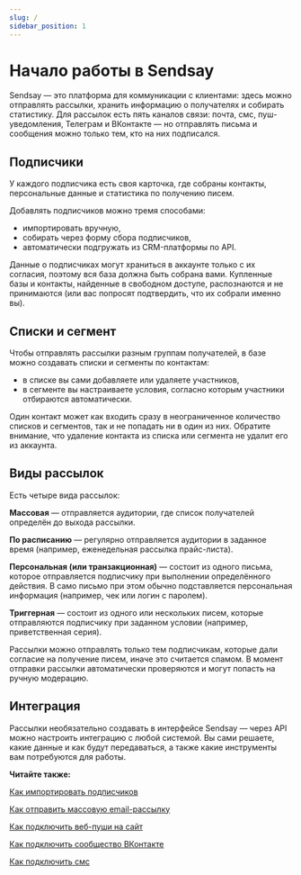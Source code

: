 ```yaml
---
slug: /
sidebar_position: 1
---
```


# Начало работы в Sendsay

Sendsay — это платформа для коммуникации с клиентами: здесь можно отправлять рассылки, хранить информацию о получателях и собирать статистику. Для рассылок есть пять каналов связи: почта, смс, пуш-уведомления, Телеграм и ВКонтакте — но отправлять письма и сообщения можно только тем, кто на них подписался.

## Подписчики

У каждого подписчика есть своя карточка, где собраны контакты, персональные данные и статистика по получению писем.

Добавлять подписчиков можно тремя способами:

- импортировать вручную,
- собирать через форму сбора подписчиков,
- автоматически подгружать из CRM-платформы по API.

Данные о подписчиках могут храниться в аккаунте только с их согласия, поэтому вся база должна быть собрана вами. Купленные базы и контакты, найденные в свободном доступе, распознаются и не принимаются (или вас попросят подтвердить, что их собрали именно вы).

## Списки и сегмент

Чтобы отправлять рассылки разным группам получателей, в базе можно создавать списки и сегменты по контактам:

- в списке вы сами добавляете или удаляете участников,
- в сегменте вы настраиваете условия, согласно которым участники отбираются автоматически.

Один контакт может как входить сразу в неограниченное количество списков и сегментов, так и не попадать ни в один из них. Обратите внимание, что удаление контакта из списка или сегмента не удалит его из аккаунта.

## Виды рассылок

Есть четыре вида рассылок:

**Массовая** — отправляется аудитории, где список получателей определён до выхода рассылки.

**По расписанию** — регулярно отправляется аудитории в заданное время (например, еженедельная рассылка прайс-листа).

**Персональная (или транзакционная)** — состоит из одного письма, которое отправляется подписчику при выполнении определённого действия. В само письмо при этом обычно подставляется персональная информация (например, чек или логин с паролем).

**Триггерная** — состоит из одного или нескольких писем, которые отправляются подписчику при заданном условии (например, приветственная серия).

Рассылки можно отправлять только тем подписчикам, которые дали согласие на получение писем, иначе это считается спамом. В момент отправки рассылки автоматически проверяются и могут попасть на ручную модерацию.

## Интеграция

Рассылки необязательно создавать в интерфейсе Sendsay — через API можно настроить интеграцию с любой системой. Вы сами решаете, какие данные и как будут передаваться, а также какие инструменты вам потребуются для работы.

**Читайте также:**

[Как импортировать подписчиков](https://docs.sendsay.ru/subscribers/import-and-export/how-to-import-subscribers)<br/>

[Как отправить массовую email-рассылку](https://docs.sendsay.ru/email-campaigns/create-your-campaign/how-to-send-email-campaign)<br/>

[Как подключить веб-пуши на сайт](https://docs.sendsay.ru/other-channels/web-push/how-to-connect-web-push)<br/>

[Как подключить сообщество ВКонтакте](https://docs.sendsay.ru/other-channels/vk/how-to-connect-vk-community)<br/>

[Как подключить смс](https://docs.sendsay.ru/other-channels/sms/how-to-connect-sms)
